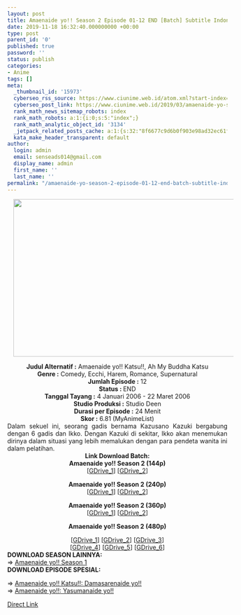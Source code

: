 ```yaml
---
layout: post
title: Amaenaide yo!! Season 2 Episode 01-12 END [Batch] Subtitle Indonesia
date: 2019-11-18 16:32:40.000000000 +00:00
type: post
parent_id: '0'
published: true
password: ''
status: publish
categories:
- Anime
tags: []
meta:
  _thumbnail_id: '15973'
  cyberseo_rss_source: https://www.ciunime.web.id/atom.xml?start-index=3451&max-results=150
  cyberseo_post_link: https://www.ciunime.web.id/2019/03/amaenaide-yo-season-2-episode-01-12-end.html
  rank_math_news_sitemap_robots: index
  rank_math_robots: a:1:{i:0;s:5:"index";}
  rank_math_analytic_object_id: '3134'
  _jetpack_related_posts_cache: a:1:{s:32:"8f6677c9d6b0f903e98ad32ec61f8deb";a:2:{s:7:"expires";i:1644815337;s:7:"payload";a:0:{}}}
  kata_make_header_transparent: default
author:
  login: admin
  email: senseads014@gmail.com
  display_name: admin
  first_name: ''
  last_name: ''
permalink: "/amaenaide-yo-season-2-episode-01-12-end-batch-subtitle-indonesia/"
---
```

<div class="separator" style="clear: both; text-align: center;"><a href="https://1.bp.blogspot.com/-kabTIcvuj_I/XJz8YmEr6eI/AAAAAAAAKqE/4p6HxYVKMFU7OJlmORoY5e7p7BB60V20QCPcBGAYYCw/s1600/Amaenaide%2Byo%2521%2521%2BSeason%2B1.jpg" imageanchor="1" style="margin-left: 1em; margin-right: 1em;"><img border="0" data-original-height="720" data-original-width="1280" height="360" src="{{ site.baseurl }}/assets/2019/11/Amaenaide%2Byo%2521%2521%2BSeason%2B1.jpg" width="640" /></a></div>
<p>
<div style="text-align: center;"><b>Judul</b><b><b> Alternatif</b> :</b> Amaenaide yo!! Katsu!!, Ah My Buddha Katsu</div>
<div style="text-align: center;"><b><b>Genre :</b></b> Comedy, Ecchi, Harem, Romance, Supernatural</div>
<div style="text-align: center;"><b>Jumlah Episode :</b> 12<br /><b>Status :&nbsp;</b>END<br /><b>Tanggal Tayang :</b> 4 Januari 2006 - 22 Maret 2006<br /><b>Studio Produksi :</b> Studio Deen<br /><b>Durasi per Episode :</b> 24 Menit</div>
<div style="text-align: center;"><b>Skor :</b> 6.81 (MyAnimeList)</div>
<div style="text-align: center;"></div>
<div style="text-align: justify;">Dalam sekuel ini, seorang gadis bernama Kazusano Kazuki bergabung dengan 6 gadis dan Ikko. Dengan Kazuki di sekitar, Ikko akan menemukan dirinya dalam situasi yang lebih memalukan dengan para pendeta wanita ini dalam pelatihan.</div>
<div style="text-align: justify;"></div>
<div style="text-align: justify;"></div>
<div style="text-align: center;"><b>Link Download Batch:</b></div>
<div style="text-align: center;">
<div style="text-align: center;"><b>Amaenaide yo!! Season 2 (144p)</b></div>
<div style="text-align: center;">[<a href="https://drive.google.com/uc?export=download&amp;id=1lGAns1N0Q1GcbGaZ5bEgiiuXK9Jmpt2x" target="_blank" rel="noopener">GDrive_1</a>] [<a href="https://drive.google.com/uc?export=download&amp;id=1wdp9XUlKJfd6Y2pbYEr9q4Aui0LAN8Ql" target="_blank" rel="noopener">GDrive_2</a>]</div>
<p>
<div style="text-align: center;"><b>Amaenaide yo!! Season 2 (240p)</b></div>
<div style="text-align: center;">[<a href="https://drive.google.com/uc?export=download&amp;id=1dDjPRZjHWKJKTIgtKYk2-CRwMExUaVXH" target="_blank" rel="noopener">GDrive_1</a>] [<a href="https://drive.google.com/uc?export=download&amp;id=1TXk8HOL14dVO3hjAPFZe5HA0mH7YdOmY" target="_blank" rel="noopener">GDrive_2</a>]</div>
<p>
<div style="text-align: center;"><b>Amaenaide yo!! Season 2 (360p)</b></div>
<div style="text-align: center;">[<a href="https://drive.google.com/uc?export=download&amp;id=1wJVcQGoAI-qGWuzGYVIJo4WbZeEAHhr7" target="_blank" rel="noopener">GDrive_1</a>] [<a href="https://drive.google.com/uc?export=download&amp;id=1vgAHMldvY4LByITGoOnSYJ_8KBQ7r6VS" target="_blank" rel="noopener">GDrive_2</a>]</div>
<p><b>Amaenaide yo!! Season 2 (480p)</b></div>
<div style="text-align: center;">[<a href="https://drive.google.com/uc?id=1R2L06YHfXagziHgArG_GCnLVaIbIusCo" target="_blank" rel="noopener">GDrive_1</a>] [<a href="https://drive.google.com/uc?export=download&amp;id=0B-l8oyaHvU_0Z0J3R2FBQmo2dkU" target="_blank" rel="noopener">GDrive_2</a>] [<a href="https://drive.google.com/uc?export=download&amp;id=114CsxXe1BPs4BVelb-JE3BrC4jHBQzNg" target="_blank" rel="noopener">GDrive_3</a>]<br />[<a href="https://drive.google.com/uc?export=download&amp;id=10AxjXVBD9RXTmipaaos1vsoF4BbgbHnY" target="_blank" rel="noopener">GDrive_4</a>] [<a href="https://drive.google.com/uc?export=download&amp;id=15ZeESS2LqSpw_crqR3cs83UpOs8PCVNy" target="_blank" rel="noopener">GDrive_5</a>] [<a href="https://drive.google.com/uc?export=download&amp;id=1ga5cxgIRBWrjgoaGp-ei9VD90eiwsXwP" target="_blank" rel="noopener">GDrive_6</a>]</div>
<div style="text-align: center;">
<div style="text-align: justify;"></div>
<div style="text-align: justify;"></div>
<div style="text-align: justify;"><b>DOWNLOAD SEASON LAINNYA:</b></div>
<div style="text-align: justify;"></div>
<div style="text-align: justify;">=&gt;&nbsp;<a href="https://www.ciunime.web.id/2019/03/amaenaide-yo-season-1-episode-01-12-end.html" target="_blank" rel="noopener">Amaenaide yo!! Season 1</a></div>
<div style="text-align: justify;">
<div style="text-align: justify;"><b>DOWNLOAD EPISODE SPESIAL:</b></p>
<p>=&gt;&nbsp;<a href="https://www.ciunime.web.id/2019/07/amaenaide-yo-katsu-damasarenaide-yo.html" target="_blank" rel="noopener">Amaenaide yo!! Katsu!!: Damasarenaide yo!!</a><br />=&gt;&nbsp;<a href="https://www.ciunime.web.id/2019/07/amaenaide-yo-yasumanaide-yo-spesial.html" target="_blank" rel="noopener">Amaenaide yo!!: Yasumanaide yo!!</a></p>
</div>
</div>
</div>
<link rel="stylesheet" href="https://cdnjs.cloudflare.com/ajax/libs/font-awesome/4.7.0/css/font-awesome.min.css" />
<div class="divbtn"> <a href="https://handymansurrender.com/fihup8buzv?key=94550f7ce39444073321dde3b8782f97" class="btn"><i class="fa fa-download"></i> Direct Link</a> </div>
